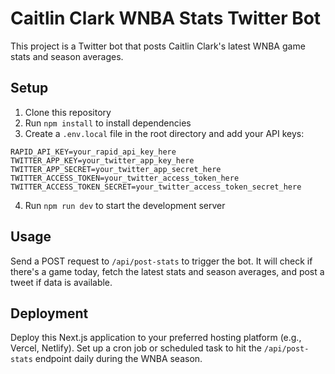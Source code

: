 # Caitlin Clark WNBA Stats Twitter Bot

This project is a Twitter bot that posts Caitlin Clark's latest WNBA game stats and season averages.

## Setup

1. Clone this repository
2. Run `npm install` to install dependencies
3. Create a `.env.local` file in the root directory and add your API keys:

```
RAPID_API_KEY=your_rapid_api_key_here
TWITTER_APP_KEY=your_twitter_app_key_here
TWITTER_APP_SECRET=your_twitter_app_secret_here
TWITTER_ACCESS_TOKEN=your_twitter_access_token_here
TWITTER_ACCESS_TOKEN_SECRET=your_twitter_access_token_secret_here
```

4. Run `npm run dev` to start the development server

## Usage

Send a POST request to `/api/post-stats` to trigger the bot. It will check if there's a game today, fetch the latest stats and season averages, and post a tweet if data is available.

## Deployment

Deploy this Next.js application to your preferred hosting platform (e.g., Vercel, Netlify). Set up a cron job or scheduled task to hit the `/api/post-stats` endpoint daily during the WNBA season.
